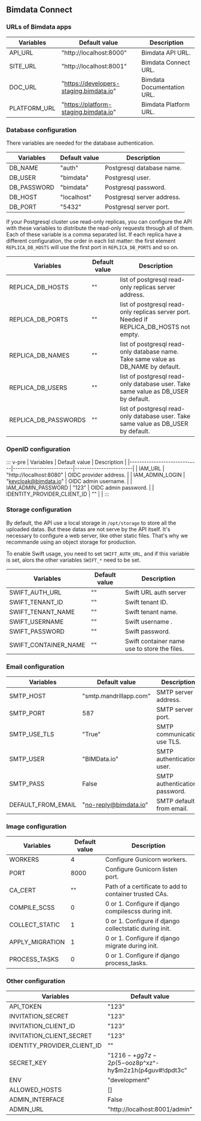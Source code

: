 ## Bimdata Connect

### URLs of Bimdata apps

| Variables    | Default value                           | Description                |
|--------------|-----------------------------------------|----------------------------|
| API_URL      | "http://localhost:8000"                 | Bimdata API URL.           |
| SITE_URL     | "http://localhost:8001"                 | Bimdata Connect URL.       |
| DOC_URL      | "https://developers-staging.bimdata.io" | Bimdata Documentation URL. |
| PLATFORM_URL | "https://platform-staging.bimdata.io"   | Bimdata Platform URL.      |

### Database configuration
There variables are needed for the database authentication.

| Variables            | Default value    | Description                |
|----------------------|------------------|----------------------------|
| DB_NAME              | "auth"           | Postgresql database name.  |
| DB_USER              | "bimdata"        | Postgresql user.           |
| DB_PASSWORD          | "bimdata"        | Postgresql password.       |
| DB_HOST              | "localhost"      | Postgresql server address. |
| DB_PORT              | "5432"           | Postgresql server port.    |

If your Postgresql cluster use read-only replicas, you can configure the API
with these variables to distribute the read-only requests through all of them.
Each of these variable is a comma separated list. If each replica have a different
configuration, the order in each list matter: the first element `REPLICA_DB_HOSTS`
will use the first port in `REPLICA_DB_PORTS` and so on.

| Variables            | Default value    | Description                                                                              |
|----------------------|------------------|------------------------------------------------------------------------------------------|
| REPLICA_DB_HOSTS     | ""               | list of postgresql read-only replicas server address.                                    |
| REPLICA_DB_PORTS     | ""               | list of postgresql read-only replicas server port. Needed if REPLICA_DB_HOSTS not empty. |
| REPLICA_DB_NAMES     | ""               | list of postgresql read-only database name. Take same value as DB_NAME by default.       |
| REPLICA_DB_USERS     | ""               | list of postgresql read-only database user. Take same value as DB_USER by default.       |
| REPLICA_DB_PASSWORDS | ""               | list of postgresql read-only database user. Take same value as DB_USER by default.       |

### OpenID configuration
::: v-pre
| Variables                   | Default value           | Description            |
|-----------------------------|-------------------------|------------------------|
| IAM_URL                     | "http://localhost:8080" | OIDC provider address. |
| IAM_ADMIN_LOGIN             | "keycloak@bimdata.io"   | OIDC admin username.   |
| IAM_ADMIN_PASSWORD          | "123"                   | OIDC admin password.   |
| IDENTITY_PROVIDER_CLIENT_ID | ""                      |                        |
:::

### Storage configuration
By default, the API use a local storage in `/opt/storage` to store all the uploaded datas.
But these datas are not serve by the API itself. It's necessary to configure a web
server, like other static files.
That's why we recommande using an object storage for production.

To enable Swift usage, you need to set `SWIFT_AUTH_URL`, and if this variable is
set, alors the other variables `SWIFT_*` need to be set.

| Variables            | Default value | Description                                        |
|----------------------|---------------|----------------------------------------------------|
| SWIFT_AUTH_URL       | ""            | Swift URL auth server                              |
| SWIFT_TENANT_ID      | ""            | Swift tenant ID.                                   |
| SWIFT_TENANT_NAME    | ""            | Swift tenant name.                                 |
| SWIFT_USERNAME       | ""            | Swift username .                                   |
| SWIFT_PASSWORD       | ""            | Swift password.                                    |
| SWIFT_CONTAINER_NAME | ""            | Swift container name use to store the files.       |

### Email configuration

| Variables          | Default value          | Description                   |
|--------------------|------------------------|-------------------------------|
| SMTP_HOST          | "smtp.mandrillapp.com" | SMTP server address.          |
| SMTP_PORT          | 587                    | SMTP server port.             |
| SMTP_USE_TLS       | "True"                 | SMTP communication use TLS.   |
| SMTP_USER          | "BIMData.io"           | SMTP authentication user.     |
| SMTP_PASS          | False                  | SMTP authentication password. |
| DEFAULT_FROM_EMAIL | "no-reply@bimdata.io"  | SMTP default from email.      |

### Image configuration

| Variables            | Default value | Description                                            |
|----------------------|---------------|--------------------------------------------------------|
| WORKERS              | 4             | Configure Gunicorn workers.                            |
| PORT                 | 8000          | Configure Gunicorn listen port.                        |
| CA_CERT              | ""            | Path of a certificate to add to container trusted CAs. |
| COMPILE_SCSS         | 0             | 0 or 1. Configure if django compilescss during init.   |
| COLLECT_STATIC       | 1             | 0 or 1. Configure if django collectstatic during init. |
| APPLY_MIGRATION      | 1             | 0 or 1. Configure if django migrate during init.       |
| PROCESS_TASKS        | 0             | 0 or 1. Configure if django process_tasks.             |

### Other configuration

| Variables                   | Default value                                        | Description |
|-----------------------------|------------------------------------------------------|-------------|
| API_TOKEN                   | "123"                                                |             |
| INVITATION_SECRET           | "123"                                                |             |
| INVITATION_CLIENT_ID        | "123"                                                |             |
| INVITATION_CLIENT_SECRET    | "123"                                                |             |
| IDENTITY_PROVIDER_CLIENT_ID | ""                                                   |             |
| SECRET_KEY                  | "121$6-+gg7z-2p(5-$ooz8p^xz^-hy$m2z1h(p4guv#!dpdt3c" |             |
| ENV                         | "development"                                        |             |
| ALLOWED_HOSTS               | []                                                   |             |
| ADMIN_INTERFACE             | False                                                |             |
| ADMIN_URL                   | "http://localhost:8001/admin"                        |             |
